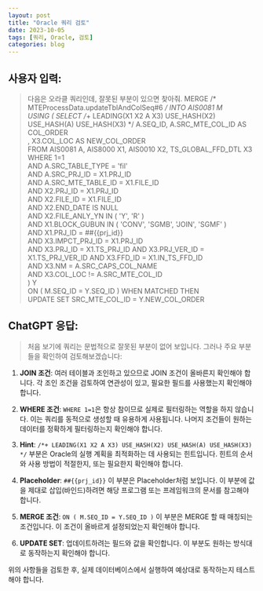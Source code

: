 ```yaml
---
layout: post
title: "Oracle 쿼리 검토"
date: 2023-10-05
tags: [쿼리, Oracle, 검토]
categories: blog
---
```


## 사용자 입력:
> 다음은 오라클 쿼리인데, 잘못된 부분이 있으면 찾아줘. MERGE /* MTEProcessData.updateTblAndColSeq#6 */ 
 INTO AIS0081 M    
USING ( SELECT /*+ LEADING(X1 X2 A X3) USE_HASH(X2) USE_HASH(A) USE_HASH(X3) */ 
               A.SEQ_ID, A.SRC_MTE_COL_ID AS COL_ORDER                            
             , X3.COL_LOC AS NEW_COL_ORDER                                        
          FROM AIS0081 A, AIS8000 X1, AIS0010 X2, TS_GLOBAL_FFD_DTL X3            
         WHERE 1=1                                                                
           AND A.SRC_TABLE_TYPE    = 'fil'                                        
           AND A.SRC_PRJ_ID        = X1.PRJ_ID                                    
           AND A.SRC_MTE_TABLE_ID  = X1.FILE_ID                                   
           AND X2.PRJ_ID           = X1.PRJ_ID                                    
           AND X2.FILE_ID          = X1.FILE_ID                                   
           AND X2.END_DATE         IS NULL                                        
           AND X2.FILE_ANLY_YN     IN ( 'Y', 'R' )                                
           AND X1.BLOCK_GUBUN      IN ( 'CONV', 'SGMB', 'JOIN', 'SGMF' )          
           AND X1.PRJ_ID           = ##{{prj_id}}                                            
           AND X3.IMPCT_PRJ_ID     =  X1.PRJ_ID                                   
           AND X3.PRJ_ID           =  X1.TS_PRJ_ID
           AND X3.PRJ_VER_ID       =  X1.TS_PRJ_VER_ID
           AND X3.FFD_ID           =  X1.IN_TS_FFD_ID                             
           AND X3.NM               =  A.SRC_CAPS_COL_NAME                         
           AND X3.COL_LOC          != A.SRC_MTE_COL_ID                            
      ) Y                                                                         
   ON ( M.SEQ_ID = Y.SEQ_ID )
WHEN MATCHED THEN                                       
 UPDATE SET SRC_MTE_COL_ID = Y.NEW_COL_ORDER

## ChatGPT 응답:
> 처음 보기에 쿼리는 문법적으로 잘못된 부분이 없어 보입니다. 그러나 주요 부분들을 확인하여 검토해보겠습니다:

1. **JOIN 조건**: 여러 테이블과 조인하고 있으므로 JOIN 조건이 올바른지 확인해야 합니다. 각 조인 조건을 검토하여 연관성이 있고, 필요한 필드를 사용했는지 확인해야 합니다.

2. **WHERE 조건**: `WHERE 1=1`은 항상 참이므로 실제로 필터링하는 역할을 하지 않습니다. 이는 쿼리를 동적으로 생성할 때 유용하게 사용됩니다. 나머지 조건들이 원하는 데이터를 정확하게 필터링하는지 확인해야 합니다.

3. **Hint**: `/*+ LEADING(X1 X2 A X3) USE_HASH(X2) USE_HASH(A) USE_HASH(X3) */` 부분은 Oracle의 실행 계획을 최적화하는 데 사용되는 힌트입니다. 힌트의 순서와 사용 방법이 적절한지, 또는 필요한지 확인해야 합니다.

4. **Placeholder**: `##{{prj_id}}` 이 부분은 Placeholder처럼 보입니다. 이 부분에 값을 제대로 삽입(바인드)하려면 해당 프로그램 또는 프레임워크의 문서를 참고해야 합니다.

5. **MERGE 조건**: `ON ( M.SEQ_ID = Y.SEQ_ID )` 이 부분은 MERGE 할 때 매칭되는 조건입니다. 이 조건이 올바르게 설정되었는지 확인해야 합니다.

6. **UPDATE SET**: 업데이트하려는 필드와 값을 확인합니다. 이 부분도 원하는 방식대로 동작하는지 확인해야 합니다.

위의 사항들을 검토한 후, 실제 데이터베이스에서 실행하여 예상대로 동작하는지 테스트해야 합니다.

